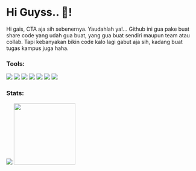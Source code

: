 # Hi Guyss.. 👋!
Hi gais, CTA aja sih sebenernya. Yaudahlah ya!... Github ini gua pake buat share code yang udah gua buat, yang gua buat sendiri maupun team atau collab. Tapi kebanyakan bikin code kalo lagi gabut aja sih, kadang buat tugas kampus juga haha.  

### Tools:
<p>
    <img src="https://img.shields.io/badge/OS-Windows-blue?&logo=Windows" />
    <img src="https://img.shields.io/badge/OS-Linux-yellow?&logo=Linux" />
    <img src="https://img.shields.io/badge/OS-Kali-lightgrey?&logo=Kali-linux" />
    <img src="https://img.shields.io/badge/Bahasa-Python-informational?&logo=python" />
    <img src="https://img.shields.io/badge/Bahasa-Js-informational?&logo=Javascript" />
    <img src="https://img.shields.io/badge/Text%20Editor-Visual%20Studio%20Code-blue?&logo=visual%20studio%20code&logoColor=blue" />
    <img src="https://gpvc.arturio.dev/naffsisky" />
</p>

### Stats:
<p>
    <img src="https://github-readme-stats.vercel.app/api?username=naffsisky&show_icons=true&theme=outrun" />
    <img src="https://github-readme-stats.vercel.app/api/top-langs/?username=naffsisky&layout=compact&theme=outrun" height=163 />

</p>

